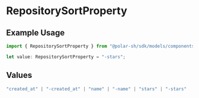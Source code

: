 # RepositorySortProperty

## Example Usage

```typescript
import { RepositorySortProperty } from "@polar-sh/sdk/models/components";

let value: RepositorySortProperty = "-stars";
```

## Values

```typescript
"created_at" | "-created_at" | "name" | "-name" | "stars" | "-stars"
```